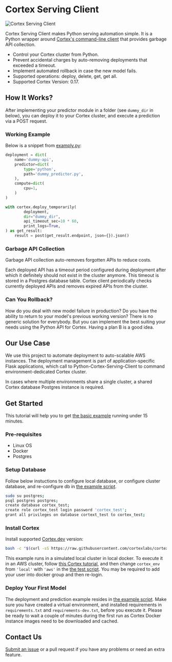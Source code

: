 # Cortex Serving Client

<img src="https://raw.githubusercontent.com/glami/cortex-serving-client/master/cortex-serving-client-2.svg" alt="Cortex Serving Client" style="max-width: 200px">

Cortex Serving Client makes Python serving automation simple.
It is a Python wrapper around [Cortex's command-line client](https://cortex.dev) that provides garbage API collection.

- Control your Cortex cluster from Python.
- Prevent accidental charges by auto-removing deployments that exceeded a timeout.
- Implement automated rollback in case the new model fails.
- Supported operations: deploy, delete, get, get all.
- Supported Cortex Version: 0.17.

## How It Works?

After implementing your predictor module in a folder (see `dummy_dir` in below),
you can deploy it to your Cortex cluster,
and execute a prediction via a POST request.

### Working Example
Below is a snippet from [examply.py](/example/example.py):
```python
deployment = dict(
    name='dummy-api',
    predictor=dict(
        type='python',
        path='dummy_predictor.py',
    ),
    compute=dict(
        cpu=1,
    )
)

with cortex.deploy_temporarily(
        deployment,
        dir="dummy_dir",
        api_timeout_sec=10 * 60,
        print_logs=True,
) as get_result:
    result = post(get_result.endpoint, json={}).json()
```

### Garbage API Collection
Garbage API collection auto-removes forgotten APIs to reduce costs.

Each deployed API has a timeout period configured during deployment after which it definitely should not exist in the cluster anymore.
This timeout is stored in a Postgres database table.
Cortex client periodically checks currently deployed APIs and removes expired APIs from the cluster.

### Can You Rollback?
How do you deal with new model failure in production?
Do you have the ability to return to your model's previous working version?
There is no generic solution for everybody.
But you can implement the best suiting your needs using the Python API for Cortex.
Having a plan B is a good idea.

## Our Use Case
We use this project to automate deployment to auto-scalable AWS instances.
The deployment management is part of application-specific Flask applications,
which call to Python-Cortex-Serving-Client to command environment-dedicated Cortex cluster.

In cases where multiple environments share a single cluster, a shared Cortex database Postgres instance is required.

## Get Started
This tutorial will help you to get [the basic example](/example/example.py) running under 15 minutes.

### Pre-requisites
- Linux OS
- Docker
- Postgres



### Setup Database
Follow below instuctions to configure local database,
or configure cluster database,
and re-configure db in [the example script](/example/example.py). 

```bash
sudo su postgres;
psql postgres postgres;
create database cortex_test;
create role cortex_test login password 'cortex_test';
grant all privileges on database cortext_test to cortex_test;
```

### Install Cortex
Install supported [Cortex.dev](https://cortex.dev) version:
```bash
bash -c "$(curl -sS https://raw.githubusercontent.com/cortexlabs/cortex/0.17/get-cli.sh)";
```

This example runs in a simulated local cluster in local docker. To execute it in an AWS cluster, follow [this Cortex tutorial](https://docs.cortex.dev/install#running-at-scale-on-aws),
and then change `cortex_env` from `'local'` with `'aws'` in the [the test script](/example/example.py).
You may be required to add your user into docker group and then re-login.

### Deploy Your First Model

The deployment and prediction example resides in [the example script](/example/example.py).
Make sure you have created a virtual environment, and installed requirements in `requirements.txt` and `requirements-dev.txt`, 
before you execute it. Please be ready to wait a couple of minutes during the first run as Cortex Docker instance images need to be downloaded and cached.

## Contact Us
[Submit an issue](https://github.com/glami/cortex-serving-client/issues) or a pull request if you have any problems or need an extra feature.
